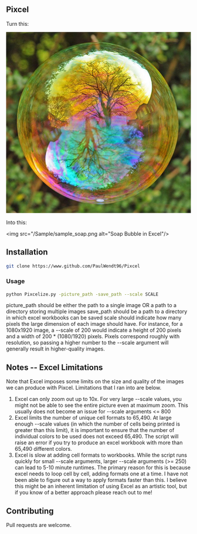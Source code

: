 ## Pixcel
Turn this:

<img src="/Pictures/soap.jpg" alt="Soap Bubble"/>

Into this:

<img src="/Sample/sample_soap.png alt="Soap Bubble in Excel"/>

## Installation
```bash
git clone https://www.github.com/PaulWendt96/Pixcel
```

### Usage
```bash
python Pixcelize.py -picture_path -save_path --scale SCALE
```

picture_path should be either the path to a single image OR a path to a directory storing multiple images
save_path should be a path to a directory in which excel workbooks can be saved
scale should indicate how many pixels the large dimension of each image should have. For instance,
for a 1080x1920 image, a --scale of 200 would indicate a height of 200 pixels and a width of 
200 * (1080/1920) pixels. Pixels correspond roughly with resolution, so passing a higher number to the --scale
argument will generally result in higher-quality images.

## Notes -- Excel Limitations
Note that Excel imposes some limits on the size and quality of the images we can produce with Pixcel.
Limitations that I ran into are below.

1. Excel can only zoom out up to 10x. For very large --scale values, you might not be able to see the entire picture even at maximum zoom. This usually does not become an issue for --scale arguments <= 800
2. Excel limits the number of unique cell formats to 65,490. At large enough --scale values (in which the number of cells being printed is greater than this limit), it is important to ensure that the number of individual colors to be used does not exceed 65,490. The script will raise an error if you try to produce an excel workbook with more than 65,490 different colors.
3. Excel is slow at adding cell formats to workbooks. While the script runs quickly for small --scale arguments, larger --scale arguments (>= 250) can lead to 5-10 minute runtimes. The primary reason for this is because excel needs to loop cell by cell, adding formats one at a time. I have not been able to figure out a way to apply formats faster than this. I believe this might be an inherent limitation of using Excel as an artistic tool, but if you know of a better approach please reach out to me!

## Contributing
Pull requests are welcome.

